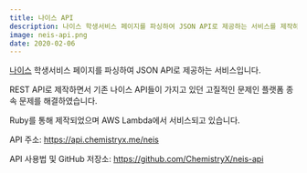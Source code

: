```yaml
---
title: 나이스 API
description: 나이스 학생서비스 페이지를 파싱하여 JSON API로 제공하는 서비스를 제작하였습니다.
image: neis-api.png
date: 2020-02-06
---
```


[나이스](https://www.neis.go.kr/) 학생서비스 페이지를 파싱하여 JSON API로 제공하는 서비스입니다.

REST API로 제작하면서 기존 나이스 API들이 가지고 있던 고질적인 문제인 플랫폼 종속 문제를 해결하였습니다.

Ruby를 통해 제작되었으며 AWS Lambda에서 서비스되고 있습니다.

API 주소: <https://api.chemistryx.me/neis>

API 사용법 및 GitHub 저장소: <https://github.com/ChemistryX/neis-api>
